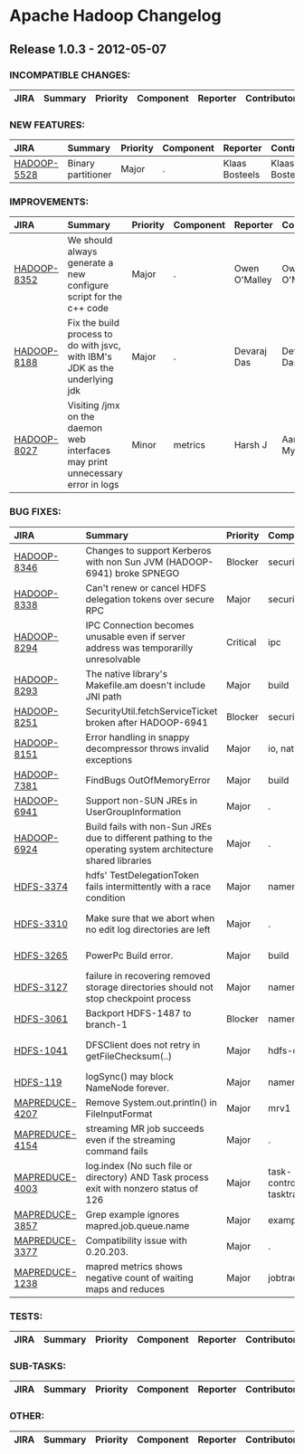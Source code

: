# Apache Hadoop Changelog

## Release 1.0.3 - 2012-05-07

### INCOMPATIBLE CHANGES:

| JIRA | Summary | Priority | Component | Reporter | Contributor |
|:---- |:---- | :--- |:---- |:---- |:---- |


### NEW FEATURES:

| JIRA | Summary | Priority | Component | Reporter | Contributor |
|:---- |:---- | :--- |:---- |:---- |:---- |
| [HADOOP-5528](https://issues.apache.org/jira/browse/HADOOP-5528) | Binary partitioner |  Major | . | Klaas Bosteels | Klaas Bosteels |


### IMPROVEMENTS:

| JIRA | Summary | Priority | Component | Reporter | Contributor |
|:---- |:---- | :--- |:---- |:---- |:---- |
| [HADOOP-8352](https://issues.apache.org/jira/browse/HADOOP-8352) | We should always generate a new configure script for the c++ code |  Major | . | Owen O'Malley | Owen O'Malley |
| [HADOOP-8188](https://issues.apache.org/jira/browse/HADOOP-8188) | Fix the build process to do with jsvc, with IBM's JDK as the underlying jdk |  Major | . | Devaraj Das | Devaraj Das |
| [HADOOP-8027](https://issues.apache.org/jira/browse/HADOOP-8027) | Visiting /jmx on the daemon web interfaces may print unnecessary error in logs |  Minor | metrics | Harsh J | Aaron T. Myers |


### BUG FIXES:

| JIRA | Summary | Priority | Component | Reporter | Contributor |
|:---- |:---- | :--- |:---- |:---- |:---- |
| [HADOOP-8346](https://issues.apache.org/jira/browse/HADOOP-8346) | Changes to support Kerberos with non Sun JVM (HADOOP-6941) broke SPNEGO |  Blocker | security | Alejandro Abdelnur | Devaraj Das |
| [HADOOP-8338](https://issues.apache.org/jira/browse/HADOOP-8338) | Can't renew or cancel HDFS delegation tokens over secure RPC |  Major | security | Owen O'Malley | Owen O'Malley |
| [HADOOP-8294](https://issues.apache.org/jira/browse/HADOOP-8294) | IPC Connection becomes unusable even if server address was temporarilly unresolvable |  Critical | ipc | Kihwal Lee | Kihwal Lee |
| [HADOOP-8293](https://issues.apache.org/jira/browse/HADOOP-8293) | The native library's Makefile.am doesn't include JNI path |  Major | build | Owen O'Malley | Owen O'Malley |
| [HADOOP-8251](https://issues.apache.org/jira/browse/HADOOP-8251) | SecurityUtil.fetchServiceTicket broken after HADOOP-6941 |  Blocker | security | Todd Lipcon | Todd Lipcon |
| [HADOOP-8151](https://issues.apache.org/jira/browse/HADOOP-8151) | Error handling in snappy decompressor throws invalid exceptions |  Major | io, native | Todd Lipcon | Matt Foley |
| [HADOOP-7381](https://issues.apache.org/jira/browse/HADOOP-7381) | FindBugs OutOfMemoryError |  Major | build | Joep Rottinghuis | Joep Rottinghuis |
| [HADOOP-6941](https://issues.apache.org/jira/browse/HADOOP-6941) | Support non-SUN JREs in UserGroupInformation |  Major | . | Stephen Watt | Devaraj Das |
| [HADOOP-6924](https://issues.apache.org/jira/browse/HADOOP-6924) | Build fails with non-Sun JREs due to different pathing to the operating system architecture shared libraries |  Major | . | Stephen Watt | Devaraj Das |
| [HDFS-3374](https://issues.apache.org/jira/browse/HDFS-3374) | hdfs' TestDelegationToken fails intermittently with a race condition |  Major | namenode | Owen O'Malley | Owen O'Malley |
| [HDFS-3310](https://issues.apache.org/jira/browse/HDFS-3310) | Make sure that we abort when no edit log directories are left |  Major | . | Colin Patrick McCabe | Colin Patrick McCabe |
| [HDFS-3265](https://issues.apache.org/jira/browse/HDFS-3265) | PowerPc Build error. |  Major | build | Kumar Ravi | Kumar Ravi |
| [HDFS-3127](https://issues.apache.org/jira/browse/HDFS-3127) | failure in recovering removed storage directories should not stop checkpoint process |  Major | namenode | Brandon Li | Brandon Li |
| [HDFS-3061](https://issues.apache.org/jira/browse/HDFS-3061) | Backport HDFS-1487 to branch-1 |  Blocker | namenode | Alex Holmes | Kihwal Lee |
| [HDFS-1041](https://issues.apache.org/jira/browse/HDFS-1041) | DFSClient does not retry in getFileChecksum(..) |  Major | hdfs-client | Tsz Wo Nicholas Sze | Tsz Wo Nicholas Sze |
| [HDFS-119](https://issues.apache.org/jira/browse/HDFS-119) | logSync() may block NameNode forever. |  Major | namenode | Konstantin Shvachko | Suresh Srinivas |
| [MAPREDUCE-4207](https://issues.apache.org/jira/browse/MAPREDUCE-4207) | Remove System.out.println() in FileInputFormat |  Major | mrv1 | Kihwal Lee | Kihwal Lee |
| [MAPREDUCE-4154](https://issues.apache.org/jira/browse/MAPREDUCE-4154) | streaming MR job succeeds even if the streaming command fails |  Major | . | Thejas M Nair | Devaraj Das |
| [MAPREDUCE-4003](https://issues.apache.org/jira/browse/MAPREDUCE-4003) | log.index (No such file or directory) AND Task process exit with nonzero status of 126 |  Major | task-controller, tasktracker | toughman | Koji Noguchi |
| [MAPREDUCE-3857](https://issues.apache.org/jira/browse/MAPREDUCE-3857) | Grep example ignores mapred.job.queue.name |  Major | examples | Jonathan Eagles | Jonathan Eagles |
| [MAPREDUCE-3377](https://issues.apache.org/jira/browse/MAPREDUCE-3377) | Compatibility issue with 0.20.203. |  Major | . | Jane Chen | Jane Chen |
| [MAPREDUCE-1238](https://issues.apache.org/jira/browse/MAPREDUCE-1238) | mapred metrics shows negative count of waiting maps and reduces |  Major | jobtracker | Ramya Sunil | Thomas Graves |


### TESTS:

| JIRA | Summary | Priority | Component | Reporter | Contributor |
|:---- |:---- | :--- |:---- |:---- |:---- |


### SUB-TASKS:

| JIRA | Summary | Priority | Component | Reporter | Contributor |
|:---- |:---- | :--- |:---- |:---- |:---- |


### OTHER:

| JIRA | Summary | Priority | Component | Reporter | Contributor |
|:---- |:---- | :--- |:---- |:---- |:---- |


